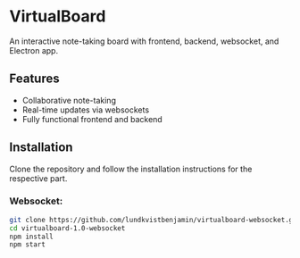 # VirtualBoard
An interactive note-taking board with frontend, backend, websocket, and Electron app.

## Features
- Collaborative note-taking
- Real-time updates via websockets
- Fully functional frontend and backend

## Installation
Clone the repository and follow the installation instructions for the respective part.

### Websocket:
```bash
git clone https://github.com/lundkvistbenjamin/virtualboard-websocket.git
cd virtualboard-1.0-websocket
npm install
npm start
